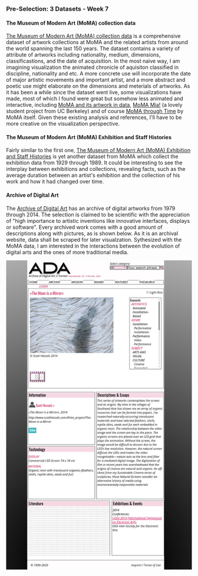 ### Pre-Selection: 3 Datasets - Week 7

#### The Museum of Modern Art (MoMA) collection data
[The Museum of Modern Art (MoMA) collection data](https://github.com/MuseumofModernArt/collection) is a comprehensive dataset of artwork collections at MoMA and the related artists from around the world spanning the last 150 years. The dataset contains a variety of attribute of artworks including nationality, medium, dimensions, classificastions, and the date of acquisition. In the most naive way, I am imagining visualization the animated chronicle of aquisiton classified in discipline, nationality and etc. A more concrete use will incorporate the date of major artistic movements and important artist, and a more abstract and poetic use might elaborate on the dimensions and meterials of artworks. As it has been a while since the dataset went live, some visualizations have made, most of which I found were great but somehow less animated and interactive, including [MoMA and its artwork in data](https://towardsdatascience.com/moma-and-its-artwork-in-data-60925c8acb7a), [MoMA Mia!](http://people.ischool.berkeley.edu/~sberthely/MomaMia_Final/) (a lovely student project from UC Berkeley) and of course [MoMA through Time](https://www.moma.org/interactives/moma_through_time/) by MoMA itself. Given these existing analysis and references, I'll have to be more creative on the visualization perspective.


#### The Museum of Modern Art (MoMA) Exhibition and Staff Histories
Fairly similar to the first one, [The Museum of Modern Art (MoMA) Exhibition and Staff Histories](https://github.com/MuseumofModernArt/exhibitions) is yet another dataset from MoMA which collect the exhibition data from 1929 through 1989. It could be interesting to see the interplay between exhibitions and collections, revealing facts, such as the average duration between an artist's exhibition and the collection of his work and how it had changed over time.

#### Archive of Digital Art
The [Archive of Digital Art](https://www.digitalartarchive.at/database/database-info/archive.html) has an archive of digital artworks from 1979 through 2014. The selection is claimed to be scientific with the appreciation of "high importance to artistic inventions like innovative interfaces, displays or software". Every archived work comes with a good amount of descriptions along with pictures, as is shown below. As it is an archival website, data shall be scraped for later visualzation. Sythesized with the MoMA data, I am interested in the interactions between the evolution of digital arts and the ones of more traditional media.

![the-moon-is-a-mirror](./images/the-moon-is-a-mirror.jpg)


